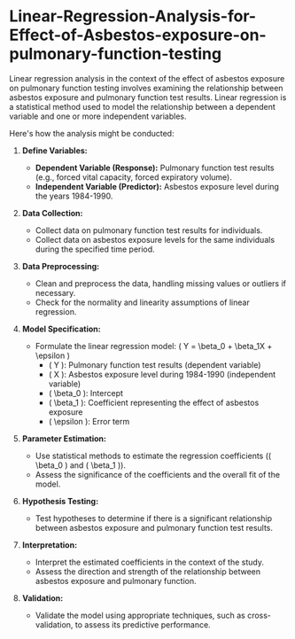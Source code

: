 # Linear-Regression-Analysis-for-Effect-of-Asbestos-exposure-on-pulmonary-function-testing

Linear regression analysis in the context of the effect of asbestos exposure on pulmonary function testing involves examining the relationship between asbestos exposure and pulmonary function test results. Linear regression is a statistical method used to model the relationship between a dependent variable and one or more independent variables.

Here's how the analysis might be conducted:

1. **Define Variables:**
   - **Dependent Variable (Response):** Pulmonary function test results (e.g., forced vital capacity, forced expiratory volume).
   - **Independent Variable (Predictor):** Asbestos exposure level during the years 1984-1990.

2. **Data Collection:**
   - Collect data on pulmonary function test results for individuals.
   - Collect data on asbestos exposure levels for the same individuals during the specified time period.

3. **Data Preprocessing:**
   - Clean and preprocess the data, handling missing values or outliers if necessary.
   - Check for the normality and linearity assumptions of linear regression.

4. **Model Specification:**
   - Formulate the linear regression model: \( Y = \beta_0 + \beta_1X + \epsilon \)
     - \( Y \): Pulmonary function test results (dependent variable)
     - \( X \): Asbestos exposure level during 1984-1990 (independent variable)
     - \( \beta_0 \): Intercept
     - \( \beta_1 \): Coefficient representing the effect of asbestos exposure
     - \( \epsilon \): Error term

5. **Parameter Estimation:**
   - Use statistical methods to estimate the regression coefficients (\( \beta_0 \) and \( \beta_1 \)).
   - Assess the significance of the coefficients and the overall fit of the model.

6. **Hypothesis Testing:**
   - Test hypotheses to determine if there is a significant relationship between asbestos exposure and pulmonary function test results.

7. **Interpretation:**
   - Interpret the estimated coefficients in the context of the study.
   - Assess the direction and strength of the relationship between asbestos exposure and pulmonary function.

8. **Validation:**
   - Validate the model using appropriate techniques, such as cross-validation, to assess its predictive performance.

